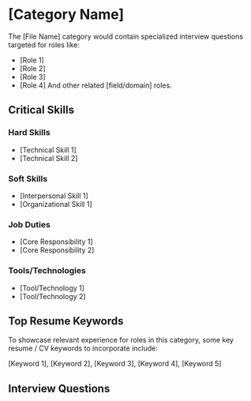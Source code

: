 # [Category Name]
The [File Name] category would contain specialized interview questions targeted for roles like:
* [Role 1]
* [Role 2]
* [Role 3]
* [Role 4]
And other related [field/domain] roles.

## Critical Skills 
### Hard Skills
* [Technical Skill 1]
* [Technical Skill 2]
### Soft Skills
* [Interpersonal Skill 1]
* [Organizational Skill 1]
### Job Duties
* [Core Responsibility 1]
* [Core Responsibility 2]
### Tools/Technologies
* [Tool/Technology 1]
* [Tool/Technology 2]

## Top Resume Keywords
To showcase relevant experience for roles in this category, some key resume / CV keywords to incorporate include:

[Keyword 1], [Keyword 2], [Keyword 3], [Keyword 4], [Keyword 5]

## Interview Questions